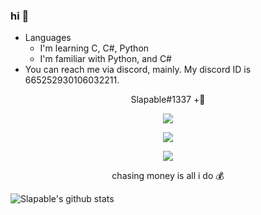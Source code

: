 ### hi 👋

<!--
**appendable/appendable** is a ✨ _special_ ✨ repository because its `README.md` (this file) appears on your GitHub profile.-->

- Languages
  - I'm learning C, C#, Python
  - I'm familiar with Python, and C#
- You can reach me via discord, mainly. My discord ID is 665252930106032211.
<p align="center">
    Slapable#1337 +🌴 
</p>

<p align="center">
  <img src="https://user-images.githubusercontent.com/69834750/105657474-69d26680-5eff-11eb-8e16-59915c91249c.gif" />
</p>

<p align="center">
  <img src="https://github-readme-stats.vercel.app/api/top-langs/?username=presence1337&layout=compact" />
</p>

<p align="center">
  <img src="https://github-readme-stats.vercel.app/api?username=slapable&show_icons=true&theme=midnight-purple" />
</p>

<p align="center">
    chasing money is all i do 💰


![Slapable's github stats](https://github-readme-stats.vercel.app/api?username=slapable&theme=radical)


